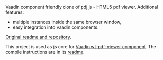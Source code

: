 Vaadin component friendly clone of pdj.js - HTML5 pdf viewer. Additional features:
 * multiple instances inside the same browser window,
 * easy integration into vaadin components.

[Original readme and repository](https://github.com/mozilla/pdf.js#readme).

This project is used as js core for [Vaadin wt-pdf-viewer component](https://github.com/WhitesteinTechnologies/wt-pdf-viewer/). The compile instructions are in its [readme](https://github.com/WhitesteinTechnologies/wt-pdf-viewer/blob/master/README.md#development-instructions).
